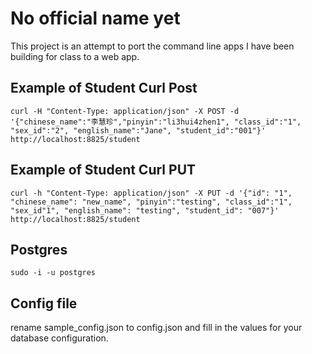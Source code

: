 # No official name yet
This project is an attempt to port the command line apps I have been building for class to a web app.

## Example of Student Curl Post
	curl -H "Content-Type: application/json" -X POST -d '{"chinese_name":"李慧珍","pinyin":"li3hui4zhen1", "class_id":"1", "sex_id":"2", "english_name":"Jane", "student_id":"001"}' http://localhost:8825/student

## Example of Student Curl PUT
	curl -h "Content-Type: application/json" -X PUT -d '{"id": "1", "chinese_name": "new_name", "pinyin":"testing", "class_id":"1", "sex_id"1", "english_name": "testing", "student_id": "007"}' http://localhost:8825/student

## Postgres
	sudo -i -u postgres

## Config file
rename sample_config.json to config.json and fill in the values for your database configuration.